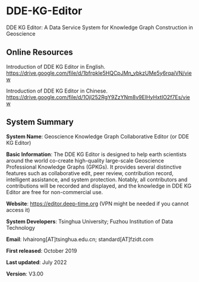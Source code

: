 # DDE-KG-Editor
DDE KG Editor: A Data Service System for Knowledge Graph Construction in Geoscience

## Online Resources

Introduction of DDE KG Editor in English. https://drive.google.com/file/d/1bfrpkle5HQCpJMn_vbkzUMe5y6rqaiVN/view

Introduction of DDE KG Editor in Chinese. https://drive.google.com/file/d/1OjI252RgY9ZzYNm8v9ElHyHxtIO2f7Es/view


## System Summary

**System Name**: Geoscience Knowledge Graph Collaborative Editor (or DDE KG Editor)

**Basic Information**: The DDE KG Editor is designed to help earth scientists around the world co-create high-quality large-scale Geoscience Professional Knowledge Graphs (GPKGs). It provides several distinctive features such as collaborative edit, peer review, contribution record, intelligent assistance, and system protection. Notably, all contributors and contributions will be recorded and displayed, and the knowledge in DDE KG Editor are free for non-commercial use.

**Website**: https://editor.deep-time.org (VPN might be needed if you cannot access it)

**System Developers**: Tsinghua University; Fuzhou Institution of Data Technology

**Email**: lvhairong[AT]tsinghua.edu.cn; standard[AT]fzidt.com

**First released**: October 2019

**Last updated**: July 2022

**Version**: V3.00
